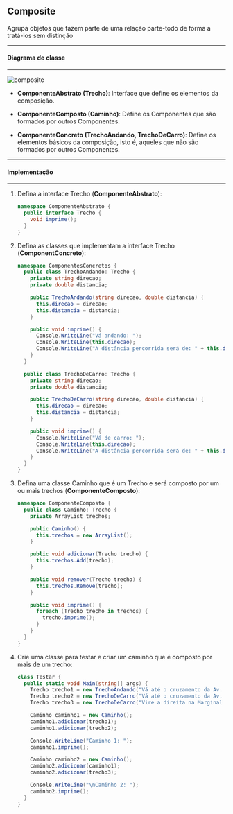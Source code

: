 ## Composite

Agrupa objetos que fazem parte de uma relação parte-todo de forma a tratá-los sem distinção

***
#### Diagrama de classe
***

![composite](https://cloud.githubusercontent.com/assets/14116020/26187144/23d7d174-3b6d-11e7-92f2-660c57843ff1.png)

* **ComponenteAbstrato (Trecho)**: Interface que define os elementos da composição.

* **ComponenteComposto (Caminho)**: Define os Componentes que são formados por outros Componentes.

* **ComponenteConcreto (TrechoAndando, TrechoDeCarro)**: Define os elementos básicos da composição, isto é, aqueles que não são formados por outros
Componentes.

***
#### Implementação
***

1. Defina a interface Trecho (**ComponenteAbstrato**):

    ```c#
    namespace ComponenteAbstrato {
      public interface Trecho {
        void imprime();
      }
    }
    ```

2. Defina as classes que implementam a interface Trecho (**ComponentConcreto**):

    ```c#
    namespace ComponentesConcretos {
      public class TrechoAndando: Trecho {
        private string direcao;
        private double distancia;
    
        public TrechoAndando(string direcao, double distancia) {
          this.direcao = direcao;
          this.distancia = distancia;
        }
    
        public void imprime() {
          Console.WriteLine("Vá andando: ");
          Console.WriteLine(this.direcao);
          Console.WriteLine("A distância percorrida será de: " + this.distancia + " metros.");
        }
      }
    
      public class TrechoDeCarro: Trecho {
        private string direcao;
        private double distancia;
    
        public TrechoDeCarro(string direcao, double distancia) {
          this.direcao = direcao;
          this.distancia = distancia;
        }
    
        public void imprime() {
          Console.WriteLine("Vá de carro: ");
          Console.WriteLine(this.direcao);
          Console.WriteLine("A distância percorrida será de: " + this.distancia + " metros.");
        }
      }
    }
    ```

3. Defina uma classe Caminho que é um Trecho e será composto por um ou mais trechos (**ComponenteComposto**):

    ```c#
    namespace ComponenteComposto {
      public class Caminho: Trecho {
        private ArrayList trechos;
    
        public Caminho() {
          this.trechos = new ArrayList();
        }
    
        public void adicionar(Trecho trecho) {
          this.trechos.Add(trecho);
        }
    
        public void remover(Trecho trecho) {
          this.trechos.Remove(trecho);
        }
    
        public void imprime() {
          foreach (Trecho trecho in trechos) {
            trecho.imprime();
          }
        }
      }
    }
    ```

4. Crie uma classe para testar e criar um caminho que é composto por mais de um trecho:

    ```c#
    class Testar {
      public static void Main(string[] args) {
        Trecho trecho1 = new TrechoAndando("Vá até o cruzamento da Av. Rebouças com a Av. Brigadeiro Faria Lima", 500);
        Trecho trecho2 = new TrechoDeCarro("Vá até o cruzamento da Av. Brigadeiro com a Av. Cidade Jardim", 1500);
        Trecho trecho3 = new TrechoDeCarro("Vire a direita na Marginal Pinheiros", 500);
    
        Caminho caminho1 = new Caminho();
        caminho1.adicionar(trecho1);
        caminho1.adicionar(trecho2);
    
        Console.WriteLine("Caminho 1: ");
        caminho1.imprime();
    
        Caminho caminho2 = new Caminho();
        caminho2.adicionar(caminho1);
        caminho2.adicionar(trecho3);
    
        Console.WriteLine("\nCaminho 2: ");
        caminho2.imprime();
      }
    }
    ```

